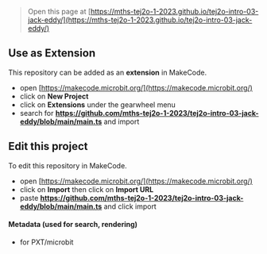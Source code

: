 
> Open this page at [https://mths-tej2o-1-2023.github.io/tej2o-intro-03-jack-eddy/](https://mths-tej2o-1-2023.github.io/tej2o-intro-03-jack-eddy/)

## Use as Extension

This repository can be added as an **extension** in MakeCode.

* open [https://makecode.microbit.org/](https://makecode.microbit.org/)
* click on **New Project**
* click on **Extensions** under the gearwheel menu
* search for **https://github.com/mths-tej2o-1-2023/tej2o-intro-03-jack-eddy/blob/main/main.ts** and import

## Edit this project

To edit this repository in MakeCode.

* open [https://makecode.microbit.org/](https://makecode.microbit.org/)
* click on **Import** then click on **Import URL**
* paste **https://github.com/mths-tej2o-1-2023/tej2o-intro-03-jack-eddy/blob/main/main.ts** and click import

#### Metadata (used for search, rendering)

* for PXT/microbit
<script src="https://makecode.com/gh-pages-embed.js"></script><script>makeCodeRender("{{ site.makecode.home_url }}", "{{ site.github.owner_name }}/{{ site.github.repository_name }}");</script>
